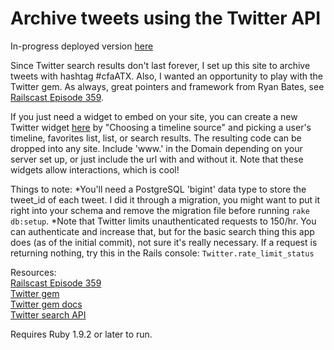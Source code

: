 # Archive tweets using the Twitter API

In-progress deployed version [here](http://atxtweets.herokuapp.com/)

Since Twitter search results don't last forever, I set up this site to archive tweets with hashtag #cfaATX. Also, I wanted an opportunity to play with the Twitter gem. As always, great pointers and framework from Ryan Bates, see [Railscast Episode 359](http://railscasts.com/episodes/359-twitter-integration).

If you just need a widget to embed on your site, you can create a new Twitter widget [here](https://twitter.com/settings/widgets/new) by "Choosing a timeline source" and picking a user's timeline, favorites list, list, or search results. The resulting code can be dropped into any site. Include 'www.' in the Domain depending on your server set up, or just include the url with and without it. Note that these widgets allow interactions, which is cool!


Things to note:
*You'll need a PostgreSQL 'bigint' data type to store the tweet_id of each tweet. I did it through a migration, you might want to put it right into your schema and remove the migration file before running `rake db:setup`.
*Note that Twitter limits unauthenticated requests to 150/hr. You can authenticate and increase that, but for the basic search thing this app does (as of the initial commit), not sure it's really necessary. If a request is returning nothing, try this in the Rails console: `Twitter.rate_limit_status`


Resources:  
[Railscast Episode 359](http://railscasts.com/episodes/359-twitter-integration)  
[Twitter gem](https://github.com/sferik/twitter)  
[Twitter gem docs](http://rdoc.info/gems/twitter)  
[Twitter search API](https://dev.twitter.com/docs/api/1/get/search)

Requires Ruby 1.9.2 or later to run.
